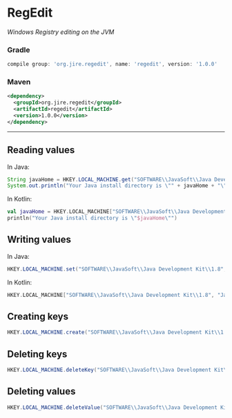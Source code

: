 # RegEdit
_Windows Registry editing on the JVM_

### Gradle
```groovy
compile group: 'org.jire.regedit', name: 'regedit', version: '1.0.0'
```
### Maven
```xml
<dependency>
  <groupId>org.jire.regedit</groupId>
  <artifactId>regedit</artifactId>
  <version>1.0.0</version>
</dependency>
```

---

## Reading values

In Java:

```java
String javaHome = HKEY.LOCAL_MACHINE.get("SOFTWARE\\JavaSoft\\Java Development Kit\\1.8", "JavaHome");
System.out.println("Your Java install directory is \"" + javaHome + "\"");
```

In Kotlin:

```kotlin
val javaHome = HKEY.LOCAL_MACHINE["SOFTWARE\\JavaSoft\\Java Development Kit\\1.8", "JavaHome"]
println("Your Java install directory is \"$javaHome\"")
```

## Writing values

In Java:

```java
HKEY.LOCAL_MACHINE.set("SOFTWARE\\JavaSoft\\Java Development Kit\\1.8", "JavaHome", "C:\\Program Files\Java\\jdk1.8.0_112");
```

In Kotlin:

```kotlin
HKEY.LOCAL_MACHINE["SOFTWARE\\JavaSoft\\Java Development Kit\\1.8", "JavaHome"] = "C:\\Program Files\Java\\jdk1.8.0_112"
```

## Creating keys

```java
HKEY.LOCAL_MACHINE.create("SOFTWARE\\JavaSoft\\Java Development Kit\\1.8\\JavaHome");
```

## Deleting keys

```java
HKEY.LOCAL_MACHINE.deleteKey("SOFTWARE\\JavaSoft\\Java Development Kit\\1.8");
```

## Deleting values

```java
HKEY.LOCAL_MACHINE.deleteValue("SOFTWARE\\JavaSoft\\Java Development Kit\\1.8", "JavaHome");
```